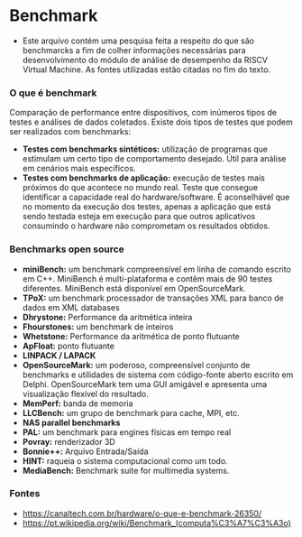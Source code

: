 # Benchmark
* Este arquivo contém uma pesquisa feita a respeito do que são benchmarcks a fim de colher informações necessárias para desenvolvimento do módulo de análise de desempenho da RISCV Virtual Machine. As fontes utilizadas estão citadas no fim do texto.

### O que é benchmark
Comparação de performance entre dispositivos, com inúmeros tipos de testes e análises de dados coletados. Existe dois tipos de testes que podem ser realizados com benchmarks:
* **Testes com benchmarks sintéticos:** utilização de programas que estimulam um certo tipo de comportamento desejado. Útil para análise em cenários mais específicos.
* **Testes com benchmarks de aplicação:** execução de testes mais próximos do que acontece no mundo real. Teste que consegue identificar a capacidade real do hardware/software.
É aconselhável que no momento da execução dos testes, apenas a aplicação que está sendo testada esteja em execução para que outros aplicativos consumindo o hardware não comprometam os resultados obtidos.

### Benchmarks open source
* **miniBench:** um benchmark compreensível em linha de comando escrito em C++. MiniBench é multi-plataforma e contêm mais de 90 testes diferentes. MiniBench está disponível em OpenSourceMark.
* **TPoX:** um benchmark processador de transações XML para banco de dados em XML databases
* **Dhrystone:** Performance da aritmética inteira
* **Fhourstones:** um benchmark de inteiros
* **Whetstone:** Performance da aritmética de ponto flutuante
* **ApFloat:** ponto flutuante
* **LINPACK / LAPACK**
* **OpenSourceMark:** um poderoso, compreensível conjunto de benchmarks e utilidades de sistema com código-fonte aberto escrito em Delphi. OpenSourceMark tem uma GUI amigável e apresenta uma visualização flexível do resultado.
* **MemPerf:** banda de memoria
* **LLCBench:** um grupo de benchmark para cache, MPI, etc.
* **NAS parallel benchmarks**
* **PAL:** um benchmark para engines físicas em tempo real
* **Povray:** renderizador 3D
* **Bonnie++:** Arquivo Entrada/Saída
* **HINT:** raqueia o sistema computacional como um todo.
* **MediaBench:** Benchmark suite for multimedia systems.

### Fontes
* https://canaltech.com.br/hardware/o-que-e-benchmark-26350/
* https://pt.wikipedia.org/wiki/Benchmark_(computa%C3%A7%C3%A3o)
